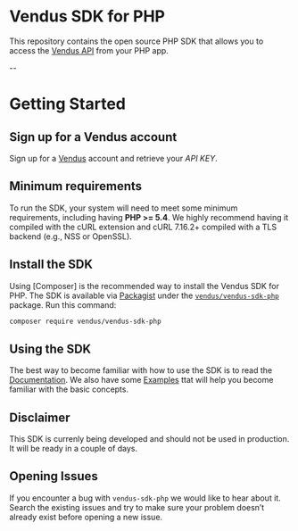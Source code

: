 # Vendus SDK for PHP

This repository contains the open source PHP SDK that allows you to access the [Vendus API](https://www.vendus.pt/ws/) from your PHP app.

--

# Getting Started

## Sign up for a Vendus account
Sign up for a [Vendus](https://www.vendus.pt/) account and retrieve your *API KEY*.

## Minimum requirements
To run the SDK, your system will need to meet some minimum requirements, including having **PHP >= 5.4**.
We highly recommend having it compiled with the cURL extension and cURL 7.16.2+ compiled with a TLS backend (e.g., NSS or OpenSSL).

## Install the SDK
Using [Composer] is the recommended way to install the Vendus SDK for PHP. 
The SDK is available via [Packagist](http://packagist.org) under the [`vendus/vendus-sdk-php`](https://packagist.org/packages/vendus/vendus-sdk-php) package. 
Run this command:
```sh
composer require vendus/vendus-sdk-php
```

## Using the SDK
The best way to become familiar with how to use the SDK is to read the [Documentation](./docs/). We also have some [Examples](./docs/examples/) ttat will help you become familiar with the basic concepts.

## Disclaimer

This SDK is currenly being developed and should not be used in production. It will be ready in a couple of days.

## Opening Issues

If you encounter a bug with `vendus-sdk-php` we would like to hear about it. Search the existing issues and try to make sure your problem doesn’t already exist before opening a new issue.